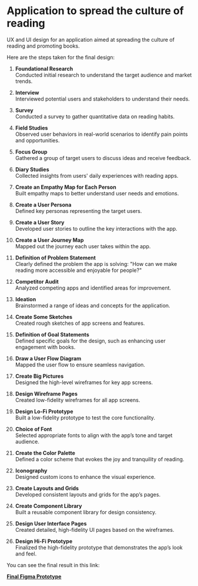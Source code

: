# Application to spread the culture of reading

UX and UI design for an application aimed at spreading the culture of reading and promoting books.



Here are the steps taken for the final design:

1. **Foundational Research**  
   Conducted initial research to understand the target audience and market trends.

2. **Interview**  
   Interviewed potential users and stakeholders to understand their needs.

3. **Survey**  
   Conducted a survey to gather quantitative data on reading habits.

4. **Field Studies**  
   Observed user behaviors in real-world scenarios to identify pain points and opportunities.

5. **Focus Group**  
   Gathered a group of target users to discuss ideas and receive feedback.

6. **Diary Studies**  
   Collected insights from users' daily experiences with reading apps.

7. **Create an Empathy Map for Each Person**  
   Built empathy maps to better understand user needs and emotions.

8. **Create a User Persona**  
   Defined key personas representing the target users.

9. **Create a User Story**  
   Developed user stories to outline the key interactions with the app.

10. **Create a User Journey Map**  
    Mapped out the journey each user takes within the app.

11. **Definition of Problem Statement**  
    Clearly defined the problem the app is solving: "How can we make reading more accessible and enjoyable for people?"

12. **Competitor Audit**  
    Analyzed competing apps and identified areas for improvement.

13. **Ideation**  
    Brainstormed a range of ideas and concepts for the application.

14. **Create Some Sketches**  
    Created rough sketches of app screens and features.

15. **Definition of Goal Statements**  
    Defined specific goals for the design, such as enhancing user engagement with books.

16. **Draw a User Flow Diagram**  
    Mapped the user flow to ensure seamless navigation.

17. **Create Big Pictures**  
    Designed the high-level wireframes for key app screens.

18. **Design Wireframe Pages**  
    Created low-fidelity wireframes for all app screens.

19. **Design Lo-Fi Prototype**  
    Built a low-fidelity prototype to test the core functionality.

20. **Choice of Font**  
    Selected appropriate fonts to align with the app’s tone and target audience.

21. **Create the Color Palette**  
    Defined a color scheme that evokes the joy and tranquility of reading.

22. **Iconography**  
    Designed custom icons to enhance the visual experience.

23. **Create Layouts and Grids**  
    Developed consistent layouts and grids for the app’s pages.

24. **Create Component Library**  
    Built a reusable component library for design consistency.

25. **Design User Interface Pages**  
    Created detailed, high-fidelity UI pages based on the wireframes.

26. **Design Hi-Fi Prototype**  
    Finalized the high-fidelity prototype that demonstrates the app’s look and feel.

You can see the final result in this link:

[**Final Figma Prototype**](https://www.figma.com/proto/mujZF49vKJfps6LnOUKyDp/HCI_HIFI?node-id=75-7269&p=f&t=9AKTAPJIsvNKW3aC-1&scaling=min-zoom&content-scaling=fixed&page-id=0%3A1&starting-point-node-id=75%3A7269&show-proto-sidebar=1)

